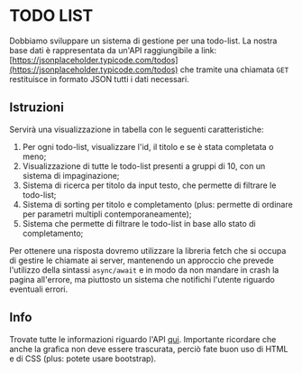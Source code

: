 # TODO LIST

Dobbiamo sviluppare un sistema di gestione per una todo-list. La nostra base dati è rappresentata da un'API raggiungibile a link:
[https://jsonplaceholder.typicode.com/todos](https://jsonplaceholder.typicode.com/todos) che tramite una chiamata `GET` restituisce in formato JSON tutti i dati necessari.

## Istruzioni

Servirà una visualizzazione in tabella con le seguenti caratteristiche:

  1. Per ogni todo-list, visualizzare l'id, il titolo e se è stata completata o meno;
  2. Visualizzazione di tutte le todo-list presenti a gruppi di 10, con un sistema di impaginazione;
  3. Sistema di ricerca per titolo da input testo, che permette di filtrare le todo-list;
  4. Sistema di sorting per titolo e completamento (plus: permette di ordinare per parametri multipli contemporaneamente);
  5. Sistema che permette di filtrare le todo-list in base allo stato di completamento;

Per ottenere una risposta dovremo utilizzare la libreria fetch che si occupa di gestire le chiamate ai server, mantenendo un approccio che prevede l'utilizzo della sintassi `async/await` e in modo da non mandare in crash la pagina all'errore, ma piuttosto un sistema che notifichi l'utente riguardo eventuali errori.

## Info

Trovate tutte le informazioni riguardo l'API [qui](https://jsonplaceholder.typicode.com/todos). Importante ricordare che anche la grafica non deve essere trascurata, perciò fate buon uso di HTML e di CSS (plus: potete usare bootstrap).
